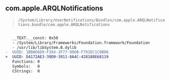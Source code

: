 ## com.apple.ARQLNotifications

> `/System/Library/UserNotifications/Bundles/com.apple.ARQLNotifications.bundle/com.apple.ARQLNotifications`

```diff

   __TEXT.__const: 0x50
   - /System/Library/Frameworks/Foundation.framework/Foundation
   - /usr/lib/libSystem.B.dylib
-  UUID: 1BBA66D9-F364-3F77-906B-F791EC1C8B06
+  UUID: D4172AE3-39D9-3911-8A4C-428188E68119
   Functions: 0
   Symbols:   0
   CStrings:  0

```
